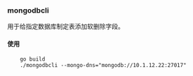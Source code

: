 ### mongodbcli 
用于给指定数据库制定表添加软删除字段。

#### 使用
```shell
    go build 
    ./mongodbcli --mongo-dns="mongodb://10.1.12.22:27017"
```